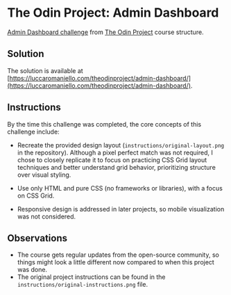 # The Odin Project: Admin Dashboard
[Admin Dashboard challenge](https://www.theodinproject.com/lessons/node-path-intermediate-html-and-css-admin-dashboard) from [The Odin Project](https://www.theodinproject.com/) course structure.

## Solution

The solution is available at [https://luccaromaniello.com/theodinproject/admin-dashboard/](https://luccaromaniello.com/theodinproject/admin-dashboard/).

## Instructions

By the time this challenge was completed, the core concepts of this challenge include:
- Recreate the provided design layout (`instructions/original-layout.png` in the repository). Although a pixel perfect match was not required, I chose to closely replicate it to focus on practicing CSS Grid layout techniques and better understand grid behavior, prioritizing structure over visual styling.

- Use only HTML and pure CSS (no frameworks or libraries), with a focus on CSS Grid.
- Responsive design is addressed in later projects, so mobile visualization was not considered.

## Observations
- The course gets regular updates from the open-source community, so things might look a little different now compared to when this project was done.
- The original project instructions can be found in the `instructions/original-instructions.png` file.
